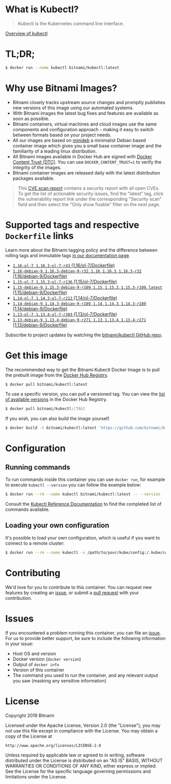 
# What is Kubectl?

> Kubectl is the Kubernetes command line interface.

[Overview of kubectl](https://kubernetes.io/docs/reference/kubectl/overview/)

# TL;DR;

```bash
$ docker run --name kubectl bitnami/kubectl:latest
```

# Why use Bitnami Images?

* Bitnami closely tracks upstream source changes and promptly publishes new versions of this image using our automated systems.
* With Bitnami images the latest bug fixes and features are available as soon as possible.
* Bitnami containers, virtual machines and cloud images use the same components and configuration approach - making it easy to switch between formats based on your project needs.
* All our images are based on [minideb](https://github.com/bitnami/minideb) a minimalist Debian based container image which gives you a small base container image and the familiarity of a leading linux distribution.
* All Bitnami images available in Docker Hub are signed with [Docker Content Trust (DTC)](https://docs.docker.com/engine/security/trust/content_trust/). You can use `DOCKER_CONTENT_TRUST=1` to verify the integrity of the images.
* Bitnami container images are released daily with the latest distribution packages available.


> This [CVE scan report](https://quay.io/repository/bitnami/kubectl?tab=tags) contains a security report with all open CVEs. To get the list of actionable security issues, find the "latest" tag, click the vulnerability report link under the corresponding "Security scan" field and then select the "Only show fixable" filter on the next page.

# Supported tags and respective `Dockerfile` links

Learn more about the Bitnami tagging policy and the difference between rolling tags and immutable tags [in our documentation page](https://docs.bitnami.com/containers/how-to/understand-rolling-tags-containers/).


* [`1.16-ol-7`, `1.16.3-ol-7-r43` (1.16/ol-7/Dockerfile)](https://github.com/bitnami/bitnami-docker-kubectl/blob/1.16.3-ol-7-r43/1.16/ol-7/Dockerfile)
* [`1.16-debian-9`, `1.16.3-debian-9-r32`, `1.16`, `1.16.3`, `1.16.3-r32` (1.16/debian-9/Dockerfile)](https://github.com/bitnami/bitnami-docker-kubectl/blob/1.16.3-debian-9-r32/1.16/debian-9/Dockerfile)
* [`1.15-ol-7`, `1.15.3-ol-7-r136` (1.15/ol-7/Dockerfile)](https://github.com/bitnami/bitnami-docker-kubectl/blob/1.15.3-ol-7-r136/1.15/ol-7/Dockerfile)
* [`1.15-debian-9`, `1.15.3-debian-9-r109`, `1.15`, `1.15.3`, `1.15.3-r109`, `latest` (1.15/debian-9/Dockerfile)](https://github.com/bitnami/bitnami-docker-kubectl/blob/1.15.3-debian-9-r109/1.15/debian-9/Dockerfile)
* [`1.14-ol-7`, `1.14.3-ol-7-r212` (1.14/ol-7/Dockerfile)](https://github.com/bitnami/bitnami-docker-kubectl/blob/1.14.3-ol-7-r212/1.14/ol-7/Dockerfile)
* [`1.14-debian-9`, `1.14.3-debian-9-r189`, `1.14`, `1.14.3`, `1.14.3-r189` (1.14/debian-9/Dockerfile)](https://github.com/bitnami/bitnami-docker-kubectl/blob/1.14.3-debian-9-r189/1.14/debian-9/Dockerfile)
* [`1.13-ol-7`, `1.13.4-ol-7-r303` (1.13/ol-7/Dockerfile)](https://github.com/bitnami/bitnami-docker-kubectl/blob/1.13.4-ol-7-r303/1.13/ol-7/Dockerfile)
* [`1.13-debian-9`, `1.13.4-debian-9-r271`, `1.13`, `1.13.4`, `1.13.4-r271` (1.13/debian-9/Dockerfile)](https://github.com/bitnami/bitnami-docker-kubectl/blob/1.13.4-debian-9-r271/1.13/debian-9/Dockerfile)

Subscribe to project updates by watching the [bitnami/kubectl GitHub repo](https://github.com/bitnami/bitnami-docker-kubectl).

# Get this image

The recommended way to get the Bitnami Kubectl Docker Image is to pull the prebuilt image from the [Docker Hub Registry](https://hub.docker.com/r/bitnami/kubectl).

```bash
$ docker pull bitnami/kubectl:latest
```

To use a specific version, you can pull a versioned tag. You can view the [list of available versions](https://hub.docker.com/r/bitnami/kubectl/tags/) in the Docker Hub Registry.

```bash
$ docker pull bitnami/kubectl:[TAG]
```

If you wish, you can also build the image yourself.

```bash
$ docker build -t bitnami/kubectl:latest 'https://github.com/bitnami/bitnami-docker-kubectl.git#master:1.15/debian-9'
```

# Configuration

## Running commands

To run commands inside this container you can use `docker run`, for example to execute `kubectl --version` you can follow the example below:

```bash
$ docker run --rm --name kubectl bitnami/kubectl:latest -- --version
```

Consult the [Kubectl Reference Documentation](https://kubernetes.io/docs/reference/generated/kubectl/kubectl-commands) to find the completed list of commands available.

## Loading your own configuration

It's possible to load your own configuration, which is useful if you want to connect to a remote cluster:

```bash
$ docker run --rm --name kubectl -v /path/to/your/kube/config:/.kube/config bitnami/kubectl:latest
```

# Contributing

We'd love for you to contribute to this container. You can request new features by creating an [issue](https://github.com/bitnami/bitnami-docker-kubectl/issues), or submit a [pull request](https://github.com/bitnami/bitnami-docker-kubectl/pulls) with your contribution.

# Issues

If you encountered a problem running this container, you can file an [issue](https://github.com/bitnami/bitnami-docker-kubectl/issues). For us to provide better support, be sure to include the following information in your issue:

- Host OS and version
- Docker version (`docker version`)
- Output of `docker info`
- Version of this container
- The command you used to run the container, and any relevant output you saw (masking any sensitive information)

# License

Copyright 2019 Bitnami

Licensed under the Apache License, Version 2.0 (the "License");
you may not use this file except in compliance with the License.
You may obtain a copy of the License at

    http://www.apache.org/licenses/LICENSE-2.0

Unless required by applicable law or agreed to in writing, software
distributed under the License is distributed on an "AS IS" BASIS,
WITHOUT WARRANTIES OR CONDITIONS OF ANY KIND, either express or implied.
See the License for the specific language governing permissions and
limitations under the License.
